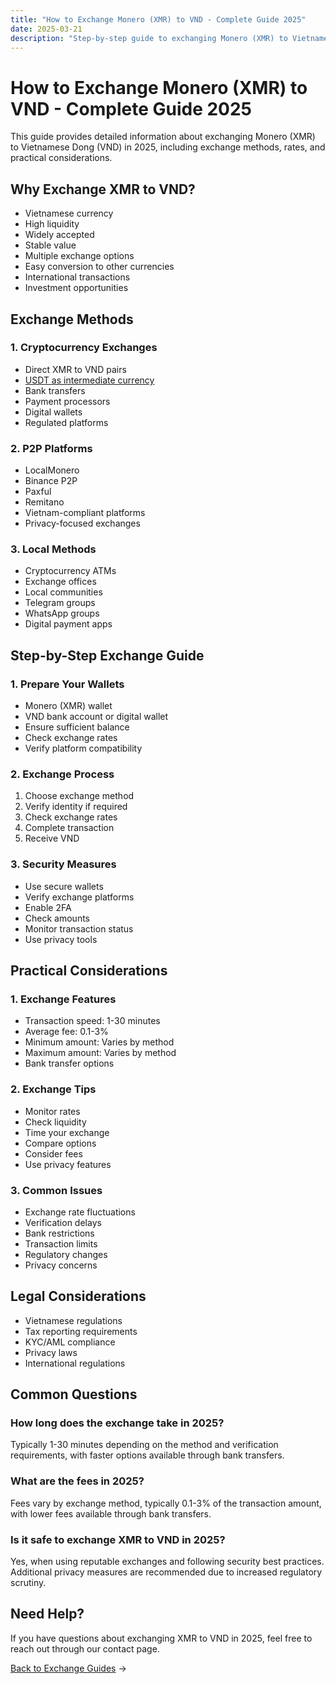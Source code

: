 ```yaml
---
title: "How to Exchange Monero (XMR) to VND - Complete Guide 2025"
date: 2025-03-21
description: "Step-by-step guide to exchanging Monero (XMR) to Vietnamese Dong (VND). Learn about exchange methods, rates, and security measures in 2025."
---
```


# How to Exchange Monero (XMR) to VND - Complete Guide 2025

This guide provides detailed information about exchanging Monero (XMR) to Vietnamese Dong (VND) in 2025, including exchange methods, rates, and practical considerations.

## Why Exchange XMR to VND?

-   Vietnamese currency
-   High liquidity
-   Widely accepted
-   Stable value
-   Multiple exchange options
-   Easy conversion to other currencies
-   International transactions
-   Investment opportunities

## Exchange Methods

### 1. Cryptocurrency Exchanges

-   Direct XMR to VND pairs
-   [USDT as intermediate currency](/exchanges/xmr-to-usdt/)
-   Bank transfers
-   Payment processors
-   Digital wallets
-   Regulated platforms

### 2. P2P Platforms

-   LocalMonero
-   Binance P2P
-   Paxful
-   Remitano
-   Vietnam-compliant platforms
-   Privacy-focused exchanges

### 3. Local Methods

-   Cryptocurrency ATMs
-   Exchange offices
-   Local communities
-   Telegram groups
-   WhatsApp groups
-   Digital payment apps

## Step-by-Step Exchange Guide

### 1. Prepare Your Wallets

-   Monero (XMR) wallet
-   VND bank account or digital wallet
-   Ensure sufficient balance
-   Check exchange rates
-   Verify platform compatibility

### 2. Exchange Process

1. Choose exchange method
2. Verify identity if required
3. Check exchange rates
4. Complete transaction
5. Receive VND

### 3. Security Measures

-   Use secure wallets
-   Verify exchange platforms
-   Enable 2FA
-   Check amounts
-   Monitor transaction status
-   Use privacy tools

## Practical Considerations

### 1. Exchange Features

-   Transaction speed: 1-30 minutes
-   Average fee: 0.1-3%
-   Minimum amount: Varies by method
-   Maximum amount: Varies by method
-   Bank transfer options

### 2. Exchange Tips

-   Monitor rates
-   Check liquidity
-   Time your exchange
-   Compare options
-   Consider fees
-   Use privacy features

### 3. Common Issues

-   Exchange rate fluctuations
-   Verification delays
-   Bank restrictions
-   Transaction limits
-   Regulatory changes
-   Privacy concerns

## Legal Considerations

-   Vietnamese regulations
-   Tax reporting requirements
-   KYC/AML compliance
-   Privacy laws
-   International regulations

## Common Questions

### How long does the exchange take in 2025?

Typically 1-30 minutes depending on the method and verification requirements, with faster options available through bank transfers.

### What are the fees in 2025?

Fees vary by exchange method, typically 0.1-3% of the transaction amount, with lower fees available through bank transfers.

### Is it safe to exchange XMR to VND in 2025?

Yes, when using reputable exchanges and following security best practices. Additional privacy measures are recommended due to increased regulatory scrutiny.

## Need Help?

If you have questions about exchanging XMR to VND in 2025, feel free to reach out through our contact page.

[Back to Exchange Guides](/exchanges/) →
